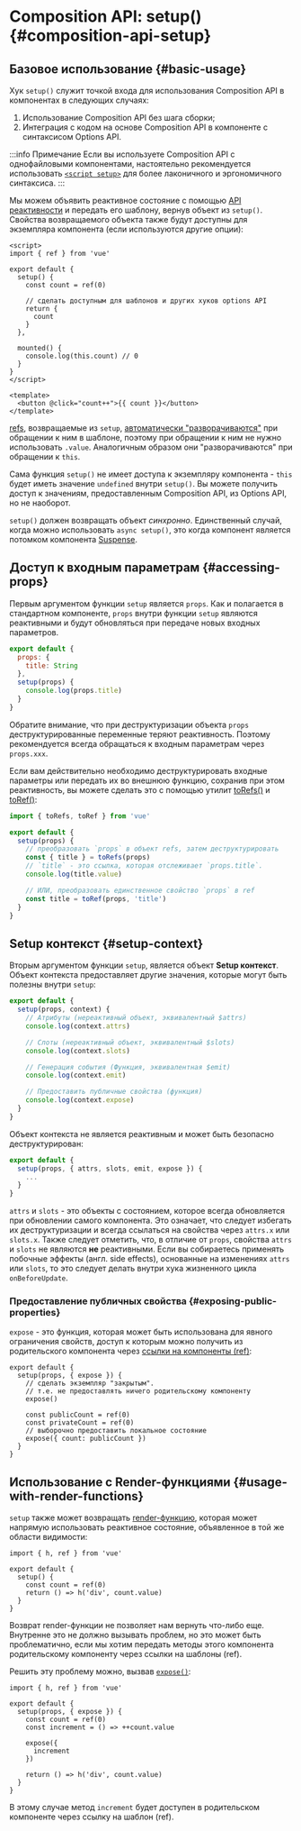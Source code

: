 # Composition API: setup() {#composition-api-setup}

## Базовое использование {#basic-usage}

Хук `setup()` служит точкой входа для использования Composition API в компонентах в следующих случаях:

1. Использование Composition API без шага сборки;
2. Интеграция с кодом на основе Composition API в компоненте с синтаксисом Options API.

:::info Примечание
Если вы используете Composition API с однофайловыми компонентами, настоятельно рекомендуется использовать [`<script setup>`](/api/sfc-script-setup) для более лаконичного и эргономичного синтаксиса.
:::

Мы можем объявить реактивное состояние с помощью [API реактивности](./reactivity-core) и передать его шаблону, вернув объект из `setup()`. Свойства возвращаемого объекта также будут доступны для экземпляра компонента (если используются другие опции):


```vue
<script>
import { ref } from 'vue'

export default {
  setup() {
    const count = ref(0)

    // сделать доступным для шаблонов и других хуков options API
    return {
      count
    }
  },

  mounted() {
    console.log(this.count) // 0
  }
}
</script>

<template>
  <button @click="count++">{{ count }}</button>
</template>
```

[refs](/api/reactivity-core#ref), возвращаемые из `setup`, [автоматически "разворачиваются"](/guide/essentials/reactivity-fundamentals#deep-reactivity) при обращении к ним в шаблоне, поэтому при обращении к ним не нужно использовать `.value`. Аналогичным образом они "разворачиваются" при обращении к `this`.

Сама функция `setup()` не имеет доступа к экземпляру компонента - `this` будет иметь значение `undefined` внутри `setup()`. Вы можете получить доступ к значениям, предоставленным Composition API, из Options API, но не наоборот.

`setup()` должен возвращать объект _синхронно_. Единственный случай, когда можно использовать `async setup()`, это когда компонент является потомком компонента [Suspense](../guide/built-ins/suspense).

## Доступ к входным параметрам {#accessing-props}

Первым аргументом функции `setup` является `props`. Как и полагается в стандартном компоненте, `props` внутри функции `setup` являются реактивными и будут обновляться при передаче новых входных параметров.

```js
export default {
  props: {
    title: String
  },
  setup(props) {
    console.log(props.title)
  }
}
```

Обратите внимание, что при деструктуризации объекта `props` деструктурированные переменные теряют реактивность. Поэтому рекомендуется всегда обращаться к входным параметрам через `props.xxx`.

Если вам действительно необходимо деструктурировать входные параметры или передать их во внешнюю функцию, сохранив при этом реактивность, вы можете сделать это с помощью утилит [toRefs()](./reactivity-utilities#torefs) и [toRef()](/api/reactivity-utilities#toref):

```js
import { toRefs, toRef } from 'vue'

export default {
  setup(props) {
    // преобразовать `props` в объект refs, затем деструктурировать
    const { title } = toRefs(props)
    // `title` - это ссылка, которая отслеживает `props.title`.
    console.log(title.value)

    // ИЛИ, преобразовать единственное свойство `props` в ref
    const title = toRef(props, 'title')
  }
}
```

## Setup контекст {#setup-context}

Вторым аргументом функции `setup`, является объект **Setup контекст**. Объект контекста предоставляет другие значения, которые могут быть полезны внутри `setup`:

```js
export default {
  setup(props, context) {
    // Атрибуты (нереактивный объект, эквивалентный $attrs)
    console.log(context.attrs)

    // Слоты (нереактивный объект, эквивалентный $slots)
    console.log(context.slots)

    // Генерация события (Функция, эквивалентная $emit)
    console.log(context.emit)

    // Предоставить публичные свойства (функция)
    console.log(context.expose)
  }
}
```

Объект контекста не является реактивным и может быть безопасно деструктурирован:

```js
export default {
  setup(props, { attrs, slots, emit, expose }) {
    ...
  }
}
```

`attrs` и `slots` - это объекты с состоянием, которое всегда обновляется при обновлении самого компонента. Это означает, что следует избегать их деструктуризации и всегда ссылаться на свойства через `attrs.x` или `slots.x`. Также следует отметить, что, в отличие от `props`, свойства `attrs` и `slots` не являются **не** реактивными. Если вы собираетесь применять побочные эффекты (англ. side effects), основанные на изменениях `attrs` или `slots`, то это следует делать внутри хука жизненного цикла `onBeforeUpdate`.

### Предоставление публичных свойства {#exposing-public-properties}

`expose` - это функция, которая может быть использована для явного ограничения свойств, доступ к которым можно получить из родительского компонента через [ссылки на компоненты (ref)](/guide/essentials/template-refs#ref-on-component):

```js{5,10}
export default {
  setup(props, { expose }) {
    // сделать экземпляр "закрытым".
    // т.е. не предоставлять ничего родительскому компоненту
    expose()

    const publicCount = ref(0)
    const privateCount = ref(0)
    // выборочно предоставить локальное состояние
    expose({ count: publicCount })
  }
}
```

## Использование с Render-функциями {#usage-with-render-functions}

`setup` также может возвращать [render-функцию](/guide/extras/render-function), которая может напрямую использовать реактивное состояние, объявленное в той же области видимости:

```js{6}
import { h, ref } from 'vue'

export default {
  setup() {
    const count = ref(0)
    return () => h('div', count.value)
  }
}
```

Возврат render-функции не позволяет нам вернуть что-либо еще. Внутренне это не должно вызывать проблем, но это может быть проблематично, если мы хотим передать методы этого компонента родительскому компоненту через ссылки на шаблоны (ref).

Решить эту проблему можно, вызвав [`expose()`](#exposing-public-properties):

```js{8-10}
import { h, ref } from 'vue'

export default {
  setup(props, { expose }) {
    const count = ref(0)
    const increment = () => ++count.value

    expose({
      increment
    })

    return () => h('div', count.value)
  }
}
```

В этому случае метод `increment` будет доступен в родительском компоненте через ссылку на шаблон (ref).
